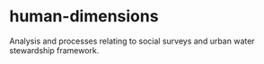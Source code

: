 # human-dimensions

Analysis and processes relating to social surveys and urban water stewardship framework.

